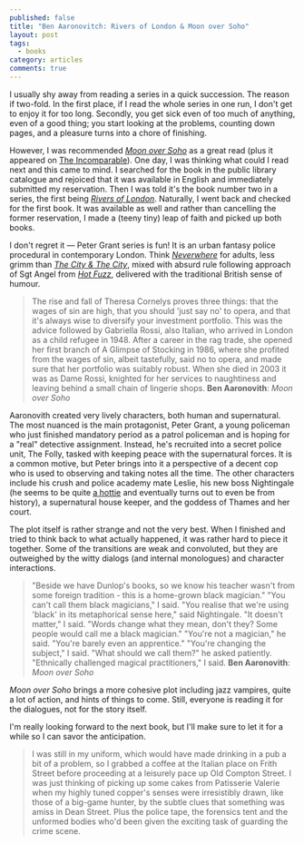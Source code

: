 ```yaml
---
published: false
title: "Ben Aaronovitch: Rivers of London & Moon over Soho"
layout: post
tags:
  - books
category: articles
comments: true
---
```


I usually shy away from reading a series in a quick succession. The reason if two-fold. In the first place, if I read the whole series in one run, I don't get to enjoy it for too long. Secondly, you get sick even of too much of anything, even of a good thing; you start looking at the problems, counting down pages, and a pleasure turns into a chore of finishing.

However, I was recommended [*Moon over Soho*](https://www.goodreads.com/book/show/10381200-moon-over-soho) as a great read (plus it appeared on [The Incomparable](https://www.theincomparable.com/theincomparable/214/)). One day, I was thinking what could I read next and this came to mind. I searched for the book in the public library catalogue and rejoiced that it was available in English and immediately submitted my reservation. Then I was told it's the book number two in a series, the first being [*Rivers of London*](https://www.goodreads.com/book/show/9317452-rivers-of-london). Naturally, I went back and checked for the first book. It was available as well and rather than cancelling the former reservation, I made a (teeny tiny) leap of faith and picked up both books.

I don't regret it &mdash; Peter Grant series is fun! It is an urban fantasy police procedural in contemporary London. Think [*Neverwhere*](https://www.goodreads.com/book/show/14497.Neverwhere) for adults, less grimm than [*The City & The City*](https://www.goodreads.com/book/show/4703581-the-city-the-city), mixed with absurd rule following approach of Sgt Angel from [*Hot Fuzz*](http://www.imdb.com/title/tt0425112/), delivered with the traditional British sense of humour.

> The rise and fall of Theresa Cornelys proves three things: that the wages of sin are high, that you should 'just say no' to opera, and that it's always wise to diversify your investment portfolio. This was the advice followed by Gabriella Rossi, also Italian, who arrived in London as a child refugee in 1948. After a career in the rag trade, she opened her first branch of A Glimpse of Stocking in 1986, where she profited from the wages of sin, albeit tastefully, said no to opera, and made sure that her portfolio was suitably robust. When she died in 2003 it was as Dame Rossi, knighted for her services to naughtiness and leaving behind a small chain of lingerie shops.
> **Ben Aaronovith**: *Moon over Soho*

Aaronovith created very lively characters, both human and supernatural. The most nuanced is the main protagonist, Peter Grant, a young policeman who just finished mandatory period as a patrol policeman and is hoping for a "real" detective assignment. Instead, he's recruited into a secret police unit, The Folly, tasked with keeping peace with the supernatural forces. It is a common motive, but Peter brings into it a perspective of a decent cop who is used to observing and taking notes all the time. The other characters include his crush and police academy mate Leslie, his new boss Nightingale (he seems to be quite [a hottie](http://bugle.wikia.com/wiki/Hotties_From_History) and eventually turns out to even be from history), a supernatural house keeper, and the goddess of Thames and her court.

The plot itself is rather strange and not the very best. When I finished and tried to think back to what actually happened, it was rather hard to piece it together. Some of the transitions are weak and convoluted, but they are outweighed by the witty dialogs (and internal monologues) and character interactions.

> "Beside we have Dunlop's books, so we know his teacher wasn't from some foreign tradition - this is a home-grown black magician."
> "You can't call them black magicians," I said.
> "You realise that we're using 'black' in its metaphorical sense here," said Nightingale.
> "It doesn't matter," I said. "Words change what they mean, don't they? Some people would call me a black magician."
> "You're not a magician," he said. "You're barely even an apprentice."
> "You're changing the subject," I said.
> "What should we call them?" he asked patiently.
> "Ethnically challenged magical practitioners," I said.
> **Ben Aaronovith**: *Moon over Soho*

*Moon over Soho* brings a more cohesive plot including jazz vampires, quite a lot of action, and hints of things to come. Still, everyone is reading it for the dialogues, not for the story itself.

I'm really looking forward to the next book, but I'll make sure to let it for a while so I can savor the anticipation.

> I was still in my uniform, which would have made drinking in a pub a bit of a problem, so I grabbed a coffee at the Italian place on Frith Street before proceeding at a leisurely pace up Old Compton Street. I was just thinking of picking up some cakes from Patisserie Valerie when my highly tuned copper's senses were irresistibly drawn, like those of a big-game hunter, by the subtle clues that something was amiss in Dean Street.
> Plus the police tape, the forensics tent and the unformed bodies who'd been given the exciting task of guarding the crime scene.